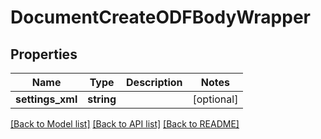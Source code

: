 # DocumentCreateODFBodyWrapper

## Properties
Name | Type | Description | Notes
------------ | ------------- | ------------- | -------------
**settings_xml** | **string** |  | [optional] 

[[Back to Model list]](../README.md#documentation-for-models) [[Back to API list]](../README.md#documentation-for-api-endpoints) [[Back to README]](../README.md)


